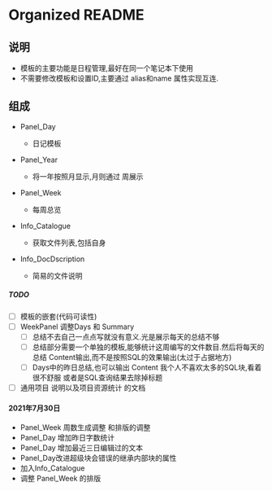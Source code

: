# Organized README


## 说明
- 模板的主要功能是日程管理,最好在同一个笔记本下使用
- 不需要修改模板和设置ID,主要通过 alias和name 属性实现互连.

## 组成
* Panel_Day
  * 日记模板
* Panel_Year
  * 将一年按照月显示,月则通过 周展示
* Panel_Week
  * 每周总览
  
* Info_Catalogue
  * 获取文件列表,包括自身
* Info_DocDscription
  * 简易的文件说明

##### TODO

* [ ] 模板的嵌套(代码可读性)
* [ ] WeekPanel 调整Days 和 Summary
  * [ ] 总结不去自己一点点写就没有意义.光是展示每天的总结不够
  * [ ] 总结部分需要一个单独的模板,能够统计这周编写的文件数目.然后将每天的总结 Content输出,而不是按照SQL的效果输出(太过于占据地方)
   * [ ] Days中的昨日总结,也可以输出 Content 我个人不喜欢太多的SQL块,看着很不舒服 或者是SQL查询结果去除掉标题
* [ ] 通用项目 说明以及项目资源统计 的文档
  
#### 2021年7月30日
- Panel_Week 周数生成调整 和排版的调整
- Panel_Day 增加昨日字数统计
- Panel_Day 增加最近三日编辑过的文本
- Panel_Day改进超级块会错误的继承内部块的属性
- 加入Info_Catalogue
- 调整 Panel_Week 的排版